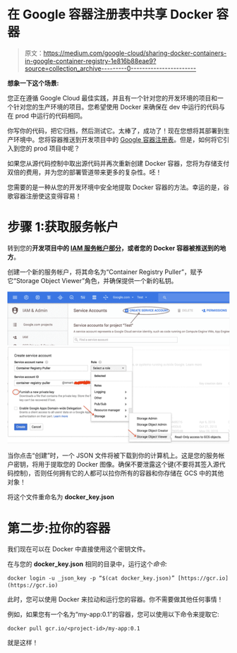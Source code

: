 # 在 Google 容器注册表中共享 Docker 容器

> 原文：<https://medium.com/google-cloud/sharing-docker-containers-in-google-container-registry-1e816b88eae9?source=collection_archive---------0----------------------->

**想象一下这个场景:**

您正在遵循 Google Cloud 最佳实践，并且有一个针对您的开发环境的项目和一个针对您的生产环境的项目。您希望使用 Docker 来确保在 dev 中运行的代码与在 prod 中运行的代码相同。

你写你的代码，把它归档，然后测试它。太棒了，成功了！现在您想将其部署到生产环境中。您将容器推送到开发项目中的 [Google 容器注册表](http://gcr.io)。但是，如何将它引入到您的 prod 项目中呢？

如果您从源代码控制中取出源代码并再次重新创建 Docker 容器，您将为存储支付双倍的费用，并为您的部署管道带来更多的复杂性。呸！

您需要的是一种从您的开发环境中安全地提取 Docker 容器的方法。幸运的是，谷歌容器注册使这变得容易！

# 步骤 1:获取服务帐户

转到您的**开发项目中的 [IAM 服务帐户部分](http://console.cloud.google.com/iam-admin/serviceaccounts)，或者您的 Docker 容器被推送到的地方**。

创建一个新的服务帐户，将其命名为“Container Registry Puller”，赋予它“Storage Object Viewer”角色，并确保提供一个新的私钥。

![](img/3a801b5fc0cf7d518d80cfbc712c240f.png)![](img/97e73cfe7d8728608d6e54dccee445a5.png)

当你点击“创建”时，一个 JSON 文件将被下载到你的计算机上。这是您的服务帐户密钥，将用于提取您的 Docker 图像。确保不要泄露这个键(不要将其签入源代码控制)，否则任何拥有它的人都可以拉你所有的容器和你存储在 GCS 中的其他对象！

将这个文件重命名为 **docker_key.json**

# 第二步:拉你的容器

我们现在可以在 Docker 中直接使用这个密钥文件。

在与您的 **docker_key.json** 相同的目录中，运行这个*命令:*

```
docker login -u _json_key -p “$(cat docker_key.json)” [https://gcr.io](https://gcr.io)
```

此时，您可以使用 Docker 来拉动和运行您的容器。你不需要做其他任何事情！

例如，如果您有一个名为“my-app:0.1”的容器，您可以使用以下命令来提取它:

```
docker pull gcr.io/<project-id>/my-app:0.1
```

就是这样！